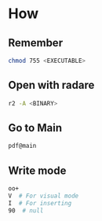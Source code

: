 # How

## Remember

```bash
chmod 755 <EXECUTABLE>
```

## Open with radare

```bash
r2 -A <BINARY>
```

## Go to Main

```bash
pdf@main
```

## Write mode

```bash
oo+
V  # For visual mode
I  # For inserting
90  # null
```
